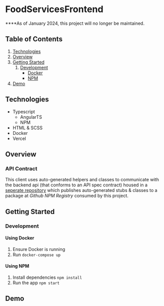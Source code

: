 # FoodServicesFrontend

**\*\*As of January 2024, this project will no longer be maintained. 

## Table of Contents
1. [Technologies](#Technologies)
2. [Overview](#Overview)
3. [Getting Started](#Getting-Started)
    1. [Development](#Development)
        -  [Docker](#Using-Docker)
        -  [NPM](#Using-NPM)
4. [Demo](#Additional-Resources)

## Technologies
- Typescript
  - AngularTS
  - NPM
- HTML & SCSS
- Docker 
- Vercel

## Overview

### API Contract
This client uses auto-generated helpers and classes to communicate with the backend api (that conforms to an API spec contract) housed in a [seperate repository](#https://github.com/adam-shamaa/food-services-aggregator-spec) which publishes auto-generated stubs & classes to a package at _Github NPM Registry_ consumed by this project.

## Getting Started

### Development

#### Using Docker
1. Ensure Docker is running
2. Run `docker-compose up`

#### Using NPM
1. Install dependencies `npm install`
2. Run the app `npm start`

## Demo
